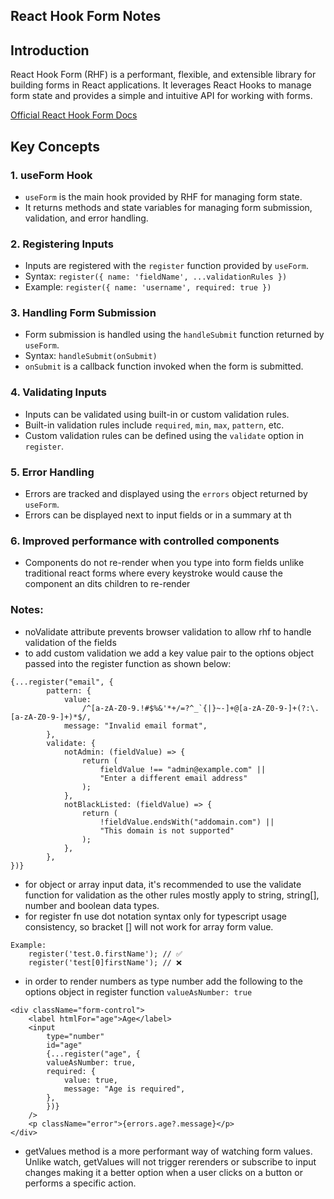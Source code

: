 ## React Hook Form Notes

## Introduction

React Hook Form (RHF) is a performant, flexible, and extensible library for building forms in React applications. It leverages React Hooks to manage form state and provides a simple and intuitive API for working with forms.

[Official React Hook Form Docs](https://react-hook-form.com/docs)

## Key Concepts

### 1. useForm Hook

- `useForm` is the main hook provided by RHF for managing form state.
- It returns methods and state variables for managing form submission, validation, and error handling.

### 2. Registering Inputs

- Inputs are registered with the `register` function provided by `useForm`.
- Syntax: `register({ name: 'fieldName', ...validationRules })`
- Example: `register({ name: 'username', required: true })`

### 3. Handling Form Submission

- Form submission is handled using the `handleSubmit` function returned by `useForm`.
- Syntax: `handleSubmit(onSubmit)`
- `onSubmit` is a callback function invoked when the form is submitted.

### 4. Validating Inputs

- Inputs can be validated using built-in or custom validation rules.
- Built-in validation rules include `required`, `min`, `max`, `pattern`, etc.
- Custom validation rules can be defined using the `validate` option in `register`.

### 5. Error Handling

- Errors are tracked and displayed using the `errors` object returned by `useForm`.
- Errors can be displayed next to input fields or in a summary at th

### 6. Improved performance with controlled components

- Components do not re-render when you type into form fields unlike traditional react forms where every keystroke would cause the component an dits children to re-render

### Notes:

- noValidate attribute prevents browser validation to allow rhf to handle validation of the fields
- to add custom validation we add a key value pair to the options object passed into the register function as shown below:

```
{...register("email", {
        pattern: {
            value:
                /^[a-zA-Z0-9.!#$%&'*+/=?^_`{|}~-]+@[a-zA-Z0-9-]+(?:\.[a-zA-Z0-9-]+)*$/,
            message: "Invalid email format",
        },
        validate: {
            notAdmin: (fieldValue) => {
                return (
                    fieldValue !== "admin@example.com" ||
                    "Enter a different email address"
                );
            },
            notBlackListed: (fieldValue) => {
                return (
                    !fieldValue.endsWith("addomain.com") ||
                    "This domain is not supported"
                );
            },
        },
})}
```

- for object or array input data, it's recommended to use the validate function for validation as the other rules mostly apply to string, string[], number and boolean data types.
- for register fn use dot notation syntax only for typescript usage consistency, so bracket [] will not work for array form value.

```
Example:
    register('test.0.firstName'); // ✅
    register('test[0]firstName'); // ❌
```

- in order to render numbers as type number add the following to the options object in register function `valueAsNumber: true`

```
<div className="form-control">
    <label htmlFor="age">Age</label>
    <input
        type="number"
        id="age"
        {...register("age", {
        valueAsNumber: true,
        required: {
            value: true,
            message: "Age is required",
        },
        })}
    />
    <p className="error">{errors.age?.message}</p>
</div>
```

- getValues method is a more performant way of watching form values. Unlike watch,
  getValues will not trigger rerenders or subscribe to input changes making it a better option when a user clicks on a button or performs a specific action.
